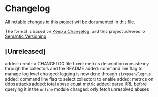 # Changelog
All notable changes to this project will be documented in this file.

The format is based on [Keep a Changelog](https://keepachangelog.com/en/1.0.0/),
and this project adheres to [Semantic Versioning](https://semver.org/spec/v2.0.0.html).

## [Unreleased]

added: create a CHANGELOG file
fixed: metrics description consistency through the collectors and the README
added: command line flag to manage log level
changed: logging is now done through `sirupsen/logrus`
added: command line flag to select collectors to enable
added: metrics on ddos attacks
added: total abuse count metric
added: parse URL before querying it in the `online` module
changed: only fetch unresolved abuses

